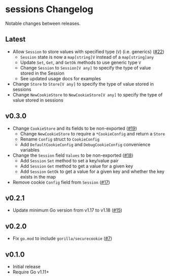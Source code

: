 # sessions Changelog

Notable changes between releases.

## Latest

* Allow `Session` to store values with specified type (`V`) (i.e. generics) ([#22](https://github.com/dghubble/sessions/pull/21))
  * `Session` state is now a `map[string]V` instead of a `map[string]any`
  * Update `Set`, `Get`, and `GetOk` methods to use generic type `V`
  * Change `Session` to `Session[V any]` to specify the type of value stored in the Session
  * See updated usage docs for examples
* Change `Store` to `Store[V any]` to specify the type of value stored in sessions
* Change `NewCookieStore` to `NewCookieStore[V any]` to specify the type of value stored in sessions

## v0.3.0

* Change `CookieStore` and its fields to be non-exported ([#19](https://github.com/dghubble/sessions/pull/19))
  * Change `NewCookieStore` to require a `*CookieConfig` and return a `Store`
  * Rename `Config` struct to `CookieConfig`
  * Add `DefaultCookieConfig` and `DebugCookieConfig` convenience variables
* Change the `Session` field `Values` to be non-exported ([#18](https://github.com/dghubble/sessions/pull/18))
  * Add `Session` `Set` method to set a key/value pair
  * Add `Session` `Get` method to get a value for a given key
  * Add `Session` `GetOk` to get a value for a given key and whether the key exists in the map
* Remove cookie `Config` field from `Session` ([#17](https://github.com/dghubble/sessions/pull/17))

## v0.2.1

* Update minimum Go version from v1.17 to v1.18 ([#15](https://github.com/dghubble/sessions/pull/15))

## v0.2.0

* Fix `go.mod` to include `gorilla/securecookie` ([#7](https://github.com/dghubble/sessions/pull/7))

## v0.1.0

* Initial release
* Require Go v1.11+
